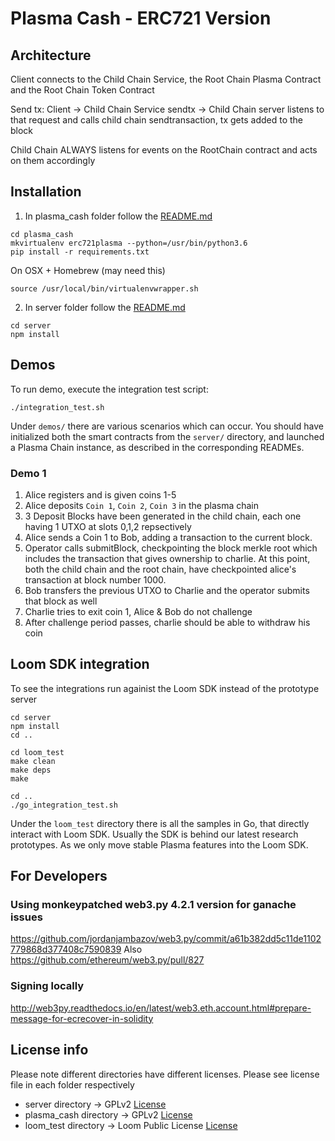 # Plasma Cash - ERC721 Version

## Architecture

Client connects to the Child Chain Service, the Root Chain Plasma Contract and the Root Chain Token Contract

Send tx:
Client -> Child Chain Service sendtx -> Child Chain server listens to that request and calls child chain sendtransaction, tx gets added to the block

Child Chain ALWAYS listens for events on the RootChain contract and acts on them accordingly

## Installation

1. In plasma_cash folder follow the [README.md](plasma_cash/README.md)


```
cd plasma_cash
mkvirtualenv erc721plasma --python=/usr/bin/python3.6
pip install -r requirements.txt
```

On OSX + Homebrew (may need this)
```
source /usr/local/bin/virtualenvwrapper.sh
```

2. In server folder follow the [README.md](server/README.md)

```
cd server
npm install
```


## Demos

To run demo, execute the integration test script:
```
./integration_test.sh
```

Under `demos/` there are various scenarios which can occur. You should have initialized both the smart contracts from the `server/` directory, and launched a Plasma Chain instance, as described in the corresponding READMEs.

### Demo 1
1. Alice registers and is given coins 1-5
2. Alice deposits `Coin 1`, `Coin 2`, `Coin 3` in the plasma chain
3. 3 Deposit Blocks have been generated in the child chain, each one having 1 UTXO at slots 0,1,2 repsectively
4. Alice sends a Coin 1 to Bob, adding a transaction to the current block.
5. Operator calls submitBlock, checkpointing the block merkle root which includes the transaction that gives ownership to charlie. At this point, both the child chain and the root chain, have checkpointed alice's transaction at block number 1000.
6. Bob transfers the previous UTXO to Charlie and the operator submits that block as well
5. Charlie tries to exit coin 1, Alice & Bob do not challenge
6. After challenge period passes, charlie should be able to withdraw his coin

## Loom SDK integration

To see the integrations run againist the Loom SDK instead of the prototype server


```
cd server
npm install
cd .. 

cd loom_test
make clean
make deps
make

cd ..
./go_integration_test.sh
```

Under the `loom_test` directory there is all the samples in Go, that directly interact with Loom SDK. Usually the SDK is behind our latest research prototypes. As we only move stable Plasma features into the Loom SDK.

## For Developers

### Using monkeypatched web3.py 4.2.1 version for ganache issues
https://github.com/jordanjambazov/web3.py/commit/a61b382dd5c11de1102779868d377408c7590839
Also https://github.com/ethereum/web3.py/pull/827

### Signing locally
http://web3py.readthedocs.io/en/latest/web3.eth.account.html#prepare-message-for-ecrecover-in-solidity


## License info 

Please note different directories have different licenses. Please see license file in each folder respectively

* server directory -> GPLv2 [License](plasma_cash/License.md)
* plasma_cash directory  -> GPLv2 [License](plasma_cash/License.md)
* loom_test directory  -> Loom Public License [License](loom_test/License.md)